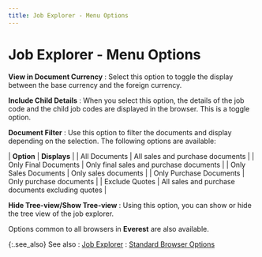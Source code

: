 ```yaml
---
title: Job Explorer - Menu Options
---
```


# Job Explorer - Menu Options


**View in Document Currency**
: Select this option to toggle the display between  the base currency and the foreign currency.


**Include Child Details**
: When you select this option, the details of the  job code and the child job codes are displayed in the browser. This is  a toggle option.


**Document Filter**
: Use this option to filter the documents and display  depending on the selection. The following options are available:


| **Option** | **Displays** |
| All Documents | All sales and purchase documents |
| Only Final Documents | Only final sales and purchase documents |
| Only Sales Documents | Only sales documents |
| Only Purchase Documents | Only purchase documents |
| Exclude Quotes | All sales and purchase documents excluding quotes |



**Hide Tree-view/Show Tree-view**
: Using this option, you can show or hide the tree  view of the job explorer.


Options common to all browsers in **Everest**  are also available.


{:.see_also}
See also
: [Job Explorer]({{site.sc_baseurl}}/options/job-costing/job-explorer/job_explorer.html)
: [Standard  Browser Options]({{site.wwe_chm}}/everest-client/ui/browsers/standard_browser_options.html)
